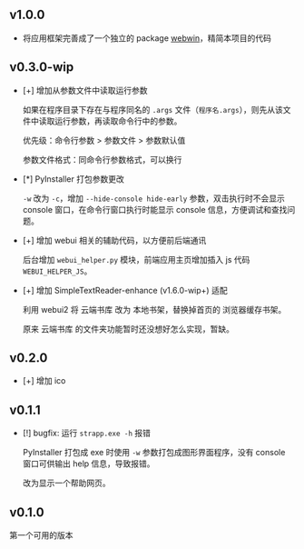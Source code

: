## v1.0.0

* 将应用框架完善成了一个独立的 package [webwin](https://github.com/cataerogong/webwin)，精简本项目的代码

## v0.3.0-wip

* [+] 增加从参数文件中读取运行参数

  如果在程序目录下存在与程序同名的 `.args` 文件（`程序名.args`），则先从该文件中读取运行参数，再读取命令行中的参数。

  优先级：命令行参数 > 参数文件 > 参数默认值

  参数文件格式：同命令行参数格式，可以换行

* [*] PyInstaller 打包参数更改

  `-w` 改为 `-c`，增加 `--hide-console hide-early` 参数，双击执行时不会显示 console 窗口，在命令行窗口执行时能显示 console 信息，方便调试和查找问题。

* [+] 增加 webui 相关的辅助代码，以方便前后端通讯

  后台增加 `webui_helper.py` 模块，前端应用主页增加插入 js 代码 `WEBUI_HELPER_JS`。

* [+] 增加 SimpleTextReader-enhance (v1.6.0-wip+) 适配

  利用 webui2 将 云端书库 改为 本地书架，替换掉首页的 浏览器缓存书架。

  原来 云端书库 的文件夹功能暂时还没想好怎么实现，暂缺。

## v0.2.0

* [+] 增加 ico

## v0.1.1

* [!] bugfix: 运行 `strapp.exe -h` 报错

  PyInstaller 打包成 exe 时使用 `-w` 参数打包成图形界面程序，没有 console 窗口可供输出 help 信息，导致报错。

  改为显示一个帮助网页。

## v0.1.0

  第一个可用的版本
